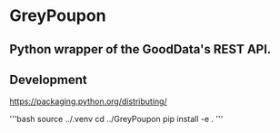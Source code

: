 # GreyPoupon
## Python wrapper of the GoodData's REST API.

## Development

https://packaging.python.org/distributing/

'''bash
source ../.venv
cd ../GreyPoupon
pip install -e .
'''